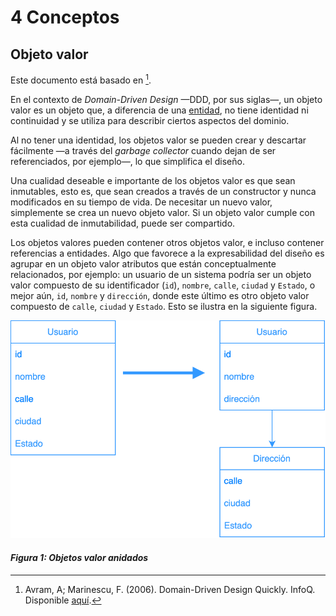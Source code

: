 # 4 Conceptos

## Objeto valor

Este documento está basado en [^1].

[^1]: Avram, A; Marinescu, F. (2006). Domain-Driven Design Quickly. InfoQ. Disponible
    [aquí](https://www.infoq.com/minibooks/domain-driven-design-quickly/).

En el contexto de *Domain-Driven Design* —DDD, por sus siglas—, un objeto valor es un
objeto que, a diferencia de una [entidad](./4_Entidad.md), no tiene identidad ni
continuidad y se utiliza para describir ciertos aspectos del dominio.

Al no tener una identidad, los objetos valor se pueden crear y descartar
fácilmente —a través del *garbage collector* cuando dejan de ser referenciados,
por ejemplo—, lo que simplifica el diseño.

Una cualidad deseable e importante de los objetos valor es que sean inmutables,
esto es, que sean creados a través de un constructor y nunca modificados en su
tiempo de vida. De necesitar un nuevo valor, simplemente se crea un nuevo objeto
valor. Si un objeto valor cumple con esta cualidad de inmutabilidad,
puede ser compartido.

Los objetos valores pueden contener otros objetos valor, e incluso contener
referencias a entidades. Algo que favorece a la expresabilidad del diseño es
agrupar en un objeto valor atributos que están conceptualmente relacionados, por
ejemplo: un usuario de un sistema podría ser un objeto valor compuesto de su
identificador (`id`), `nombre`, `calle`, `ciudad` y `Estado`, o mejor aún, `id`,
`nombre` y `dirección`, donde este último es otro objeto valor compuesto de
`calle`, `ciudad` y `Estado`. Esto se ilustra en la siguiente figura.

![Objetos valor anidados](../diagrams/Value_Object.svg)

#### *Figura 1: Objetos valor anidados*
